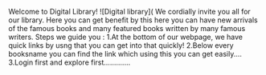 Welcome to Digital Library!
![Digital library](
We cordially invite you all for our library. Here you can get benefit by this here you can have new arrivals of the famous books and many featured books written by many famous  writers.
Steps we guide you :
    1.At the bottom of our webpage, we have quick links by usng that you can get into that quickly!
    2.Below every booksname you can find the link which using this you can get easily....
    3.Login first and explore first.............
    
